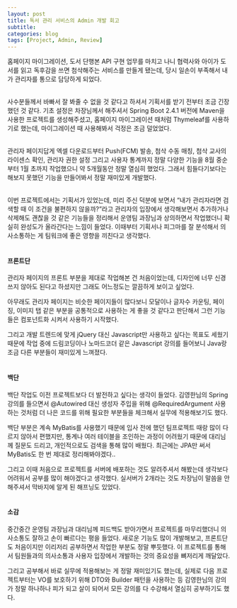 ```yaml
---
layout: post
title: 독서 관리 서비스의 Admin 개발 회고
subtitle: 
categories: blog
tags: [Project, Admin, Review]
---
```

홈페이지 마이그레이션, 도서 단행본 API 구현 업무를 마치고 나니 협력사와 아이가 도서를 읽고 독후감을 쓰면 첨삭해주는 서비스를 만들게 됐는데, 당시 일손이 부족해서 내가 관리자를 통으로 담당하게 되었다.
<br/>
<br/>


사수분들께서 바빠서 잘 봐줄 수 없을 것 같다고 하셔서 기획서를 받기 전부터 조금 긴장했던 것 같다.
기초 설정은 차장님께서 해주셔서 Spring Boot 2.4.1 버전에 Maven을 사용한 프로젝트를 생성해주셨고, 홈페이지 마이그레이션 때처럼 Thymeleaf를 사용하기로 했는데, 마이그레이션 때 사용해봐서 걱정은 조금 덜었었다.
<br/>
<br/>


관리자 페이지답게 엑셀 다운로드부터 Push(FCM) 발송, 첨삭 수동 매칭, 첨삭 교사의 라이센스 확인, 관리자 권한 설정 그리고 사용자 통계까지 정말 다양한 기능을 8월 중순부터 1월 초까지 작업했으니 약 5개월동안 정말 열심히 했었다. 그래서 힘들다기보다는 해보지 못했던 기능을 만들어봐서 정말 재미있게 개발했다.
<br/>
<br/>


이번 프로젝트에서는 기획서가 있었는데, 미리 주신 덕분에 보면서 “내가 관리자라면 검색할 때 이 조건을 불편하지 않을까?”라고 관리자의 입장에서 생각해보면서 추가하거나 삭제해도 괜찮을 것 같은 기능들을 정리해서 운영팀 과장님과 상의하면서 작업했더니 확실히 완성도가 올라간다는 느낌이 들었다. 이때부터 기획서나 피그마를 잘 분석해서 의사소통하는 게 팀워크에 좋은 영향을 끼친다고 생각했다.
<br/>
<br/>


#### 프론트단
관리자 페이지의 프론트 부분을 제대로 작업해본 건 처음이었는데, 디자인에 너무 신경쓰지 않아도 된다고 하셨지만 그래도 어느정도는 깔끔하게 보이고 싶었다.

아무래도 관리자 페이지는 비슷한 페이지들이 많다보니 모달이나 글자수 카운팅, 페이징, 이미지 탭 같은 부분을 공통적으로 사용하는 게 좋을 것 같다고 판단해서 그런 기능들은 컴포넌트화 시켜서 사용하기 시작했다.

그리고 개발 트렌드에 맞게 jQuery 대신 Javascript만 사용하고 싶다는 목표도 세웠기 때문에 작업 중에 드림코딩이나 노마드코더 같은 Javascript 강의를 들어보니 Java랑 조금 다른 부분들이 재미있게 느껴졌다.
<br/>
<br/>


#### 백단
백단 작업도 이전 프로젝트보다 더 발전하고 싶다는 생각이 들었다. 김영한님의 Spring 강의를 들으면서 @Autowired 대신 생성자 주입을 위해 @RequiredArgument 사용하는 것처럼 더 나은 코드를 위해 필요한 부분들을 체크해서 실무에 적용해보기도 했다.

백단 부분은 계속 MyBatis를 사용했기 때문에 입사 전에 했던 팀프로젝트 때랑 많이 다르지 않아서 편했지만, 통계나 여러 테이블을 조인하는 과정이 어려웠기 때문에 대리님께 질문도 드리고, 개인적으로도 검색을 통해 많이 배웠다. 최근에는 JPA만 써서 MyBatis도 한 번 제대로 정리해봐야겠다..

그리고 이때 처음으로 프로젝트를 서버에 배포하는 것도 알려주셔서 해봤는데 생각보다 어려워서 공부를 많이 해야겠다고 생각했다. 실서버가 2개라는 것도 차장님이 말씀을 안 해주셔서 막바지에 알게 된 해프닝도 있었다.
<br/>
<br/>


#### 소감
중간중간 운영팀 과장님과 대리님께 피드백도 받아가면서 프로젝트를 마무리했더니 의사소통도 잘하고 손이 빠르다는 평을 들었다. 새로운 기능도 많이 개발해보고, 프론트단도 처음이지만 이리저리 공부하면서 작업한 부분도 정말 뿌듯했다. 이 프로젝트를 통해서 팀원들과의 의사소통과 사용자 입장에서 개발하는 것의 중요성을 뼈저리게 깨달았다. 

그리고 공부해서 바로 실무에 적용해보는 게 정말 재미있기도 했는데, 실제로 다음 프로젝트부터는 VO를 보호하기 위해 DTO와 Builder 패턴을 사용하는 등 김영한님의 강의가 정말 하나하나 피가 되고 살이 되어서 모든 강의를 다 수강해서 열심히 공부하기도 했다.